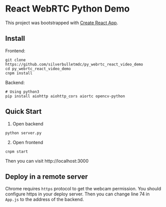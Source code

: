 # React WebRTC Python Demo

This project was bootstrapped with [Create React App](https://github.com/facebook/create-react-app).

## Install

Frontend:

```
git clone https://github.com/silverbulletmdc/py_webrtc_react_video_demo
cd py_webrtc_react_video_demo
cnpm install
```

Backend:

```
# Using python3
pip install aiohttp aiohttp_cors aiortc opencv-python
```

## Quick Start

1. Open backend
```
python server.py
```

2. Open frontend
```
cnpm start
```

Then you can visit http://localhost:3000


## Deploy in a remote server
Chrome requires `https` protocol to get the webcam permission.
You should configure https in your deploy server.
Then you can change line 74 in `App.js` to the address of the backend. 
